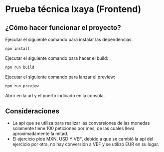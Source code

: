 # Prueba técnica Ixaya (Frontend)
## ¿Cómo hacer funcionar el proyecto?
Ejecutar el siguiente comando para instalar las dependencias:
```sh
npm install
```
Ejecutar el siguiente comando para hacer el build:
```sh
npm run build
```

Ejecutar el siguiente comando para lanzar el preview:
```sh
npm run preview
```
Abrir en la url y el puerto indicado en la consola.

## Consideraciones
- La api que se utiliza para realizar las conversiones de las monedas solamente tiene 100 peticiones por mes, de las cuales lleva aproximadamente la mitad.
- El ejercicio pide MXN, USD Y VEF, debido a que se cambió la api del ejercicio por otra, no hay conversión a VEF y se utilizó EUR en su lugar.
